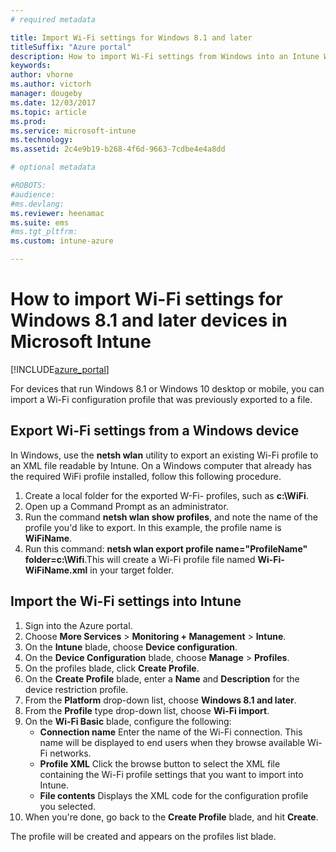 ```yaml
---
# required metadata

title: Import Wi-Fi settings for Windows 8.1 and later
titleSuffix: "Azure portal"
description: How to import Wi-Fi settings from Windows into an Intune Wi-Fi profile."
keywords:
author: vhorne
ms.author: victorh
manager: dougeby
ms.date: 12/03/2017
ms.topic: article
ms.prod:
ms.service: microsoft-intune
ms.technology:
ms.assetid: 2c4e9b19-b268-4f6d-9663-7cdbe4e4a8dd

# optional metadata

#ROBOTS:
#audience:
#ms.devlang:
ms.reviewer: heenamac
ms.suite: ems
#ms.tgt_pltfrm:
ms.custom: intune-azure

---
```


# How to import Wi-Fi settings for Windows 8.1 and later devices in Microsoft Intune

[!INCLUDE[azure_portal](./includes/azure_portal.md)]

For devices that run Windows 8.1 or Windows 10 desktop or mobile, you can import a Wi-Fi configuration profile that was previously exported to a file.

## Export Wi-Fi settings from a Windows device

In Windows, use the **netsh wlan** utility to export an existing Wi-Fi profile to an XML file readable by Intune. On a Windows computer that already has the required WiFi profile installed, follow this following procedure.
1. Create a local folder for the exported W-Fi- profiles, such as **c:\WiFi**.
1. Open up a Command Prompt as an administrator.
1. Run the command **netsh wlan show profiles**, and note the name of the profile you'd like to export. In this example, the profile name is **WiFiName**.
1. Run this command: **netsh wlan export profile name="ProfileName" folder=c:\Wifi**.This will create a Wi-Fi profile file named **Wi-Fi-WiFiName.xml** in your target folder.

## Import the Wi-Fi settings into Intune

1. Sign into the Azure portal.
2. Choose **More Services** > **Monitoring + Management** > **Intune**.
3. On the **Intune** blade, choose **Device configuration**.
2. On the **Device Configuration** blade, choose **Manage** > **Profiles**.
3. On the profiles blade, click **Create Profile**.
4. On the **Create Profile** blade, enter a **Name** and **Description** for the device restriction profile.
5. From the **Platform** drop-down list, choose **Windows 8.1 and later**.
6. From the **Profile** type drop-down list, choose **Wi-Fi import**.
7. On the **Wi-Fi Basic** blade, configure the following:
	- **Connection name** Enter the name of the Wi-Fi connection. This name will be displayed to end users when they browse available Wi-Fi networks.
	- **Profile XML** Click the browse button to select the XML file containing the Wi-Fi profile settings that you want to import into Intune.
	- **File contents** Displays the XML code for the configuration profile you selected.
8. When you're done, go back to the **Create Profile** blade, and hit **Create**.

The profile will be created and appears on the profiles list blade.
